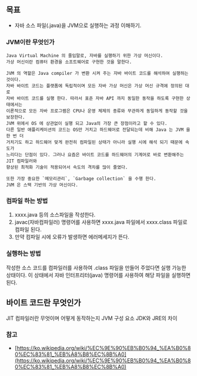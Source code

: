 ## 목표
- 자바 소스 파일(.java)을 JVM으로 실행하는 과정 이해하기.


### JVM이란 무엇인가
	Java Virtual Machine 의 줄임말로, 자바를 실행하기 위한 가상 머신이다.
	가상 머신이란 컴퓨터 환경을 소프트웨어로 구현한 것을 말한다.
	
	JVM 의 역할은 Java compiler 가 변환 시켜 주는 자바 바이트 코드를 해석하여 실행하는 것이다.
	자바 바이트 코드는 플랫폼에 독립적이며 모든 자바 가상 머신은 가상 머신 규격에 정의된 대로 
	자바 바이트 코드를 실행 한다. 따라서 표준 자바 API 까지 동일한 동작을 하도록 구현한 상태에서는
	이론적으로 모든 자바 프로그램은 CPU나 운영 체제의 종류와 무관하게 동일하게 동작할 것을 보장한다.
	JVM 위에서 OS 에 상관없이 실행 되고 Java의 가장 큰 장점이라고 할 수 있다.
	다른 일반 애플리케이션의 코드는 OS만 거치고 하드웨어로 전달되는데 비해 Java 는 JVM 을 한 번 더 
	거치기도 하고 하드웨어 맞게 완전히 컴파일된 상태가 아니라 실행 시에 해석 되기 때문에 속도가 
	느리다는 단점이 있다. 그러나 요즘은 바이트 코드를 하드웨어의 기계어로 바로 변환해주는 JIT 컴파일러와
	향상된 최적화 기술이 적용되어서 속도의 격차를 많이 줄였다.

	또한 가장 중요한 `메모리관리`, `Garbage collection` 을 수행 한다.
	JVM 은 스택 기반의 가상 머신이다.

### 컴파일 하는 방법
 1. xxxx.java 등의 소스파일을 작성한다. 
 2. javac(자바컴파일러) 명령어를 사용하면 xxxx.java 파일에서 xxxx.class 파일로 컴파일 된다.
 3. 만약 컴파일 시에 오류가 발생하면 에러메세지가 뜬다.
   
### 실행하는 방법
 작성한 소스 코드를 컴파일러를 사용하여 .class 파일을 만들어 주었다면 실행 가능한 상태이다.
 이 상태에서 자바 인터프리터(java) 명령어를 사용하여 해당 파일을 실행하면 된다.

 ## 바이트 코드란 무엇인가

JIT 컴파일러란 무엇이며 어떻게 동작하는지
JVM 구성 요소
JDK와 JRE의 차이


### 참고
- [https://ko.wikipedia.org/wiki/%EC%9E%90%EB%B0%94_%EA%B0%80%EC%83%81_%EB%A8%B8%EC%8B%A0](https://ko.wikipedia.org/wiki/%EC%9E%90%EB%B0%94_%EA%B0%80%EC%83%81_%EB%A8%B8%EC%8B%A0)
